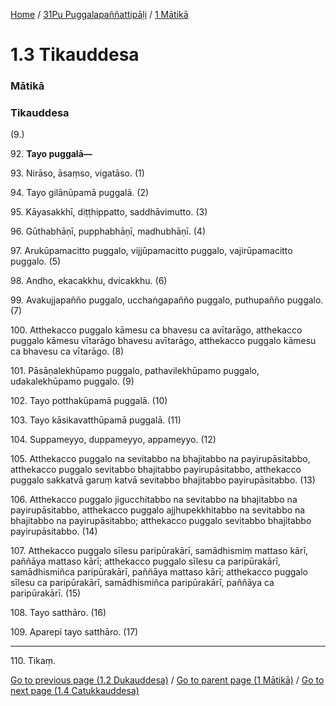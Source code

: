 
[Home](/) / [31Pu Puggalapaññattipāḷi](/tipitaka/31Pu.md) / [1 Mātikā](/tipitaka/31Pu/1.md)

# 1.3 Tikauddesa

### Mātikā

### Tikauddesa

(9.)

92\. **Tayo puggalā—**

93\. Nirāso, āsaṃso, vigatāso. (1)

94\. Tayo gilānūpamā puggalā. (2)

95\. Kāyasakkhī, diṭṭhippatto, saddhāvimutto. (3)

96\. Gūthabhāṇī, pupphabhāṇī, madhubhāṇī. (4)

97\. Arukūpamacitto puggalo, vijjūpamacitto puggalo, vajirūpamacitto puggalo. (5)

98\. Andho, ekacakkhu, dvicakkhu. (6)

99\. Avakujjapañño puggalo, ucchaṅgapañño puggalo, puthupañño puggalo. (7)

100\. Atthekacco puggalo kāmesu ca bhavesu ca avītarāgo, atthekacco puggalo kāmesu vītarāgo bhavesu avītarāgo, atthekacco puggalo kāmesu ca bhavesu ca vītarāgo. (8)

101\. Pāsāṇalekhūpamo puggalo, pathavilekhūpamo puggalo, udakalekhūpamo puggalo. (9)

102\. Tayo potthakūpamā puggalā. (10)

103\. Tayo kāsikavatthūpamā puggalā. (11)

104\. Suppameyyo, duppameyyo, appameyyo. (12)

105\. Atthekacco puggalo na sevitabbo na bhajitabbo na payirupāsitabbo, atthekacco puggalo sevitabbo bhajitabbo payirupāsitabbo, atthekacco puggalo sakkatvā garuṃ katvā sevitabbo bhajitabbo payirupāsitabbo. (13)

106\. Atthekacco puggalo jigucchitabbo na sevitabbo na bhajitabbo na payirupāsitabbo, atthekacco puggalo ajjhupekkhitabbo na sevitabbo na bhajitabbo na payirupāsitabbo; atthekacco puggalo sevitabbo bhajitabbo payirupāsitabbo. (14)

107\. Atthekacco puggalo sīlesu paripūrakārī, samādhismiṃ mattaso kārī, paññāya mattaso kārī; atthekacco puggalo sīlesu ca paripūrakārī, samādhismiñca paripūrakārī, paññāya mattaso kārī; atthekacco puggalo sīlesu ca paripūrakārī, samādhismiñca paripūrakārī, paññāya ca paripūrakārī. (15)

108\. Tayo satthāro. (16)

109\. Aparepi tayo satthāro. (17)

---

110\. Tikaṃ.



[Go to previous page (1.2 Dukauddesa)](/tipitaka/31Pu/1/1.2.md) / [Go to parent page (1 Mātikā)](/tipitaka/31Pu/1.md) / [Go to next page (1.4 Catukkauddesa)](/tipitaka/31Pu/1/1.4.md)


